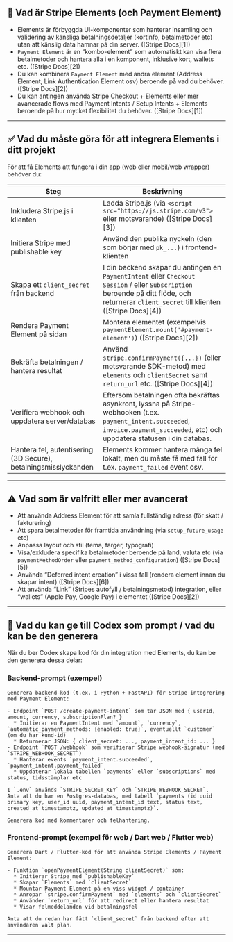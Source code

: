 


## 📖 Vad är Stripe Elements (och Payment Element)

* Elements är förbyggda UI-komponenter som hanterar insamling och validering av känsliga betalningsdetaljer (kortinfo, betalmetoder etc) utan att känslig data hamnar på din server. ([Stripe Docs][1])
* `Payment Element` är en “kombo-element” som automatiskt kan visa flera betalmetoder och hantera alla i en komponent, inklusive kort, wallets etc. ([Stripe Docs][2])
* Du kan kombinera `Payment Element` med andra element (Address Element, Link Authentication Element osv) beroende på vad du behöver. ([Stripe Docs][2])
* Du kan antingen använda Stripe Checkout + Elements eller mer avancerade flows med Payment Intents / Setup Intents + Elements beroende på hur mycket flexibilitet du behöver. ([Stripe Docs][1])

---

## ✅ Vad du **måste** göra för att integrera Elements i ditt projekt

För att få Elements att fungera i din app (web eller mobil/web wrapper) behöver du:

| Steg                                                            | Beskrivning                                                                                                                                                                                 |
| --------------------------------------------------------------- | ------------------------------------------------------------------------------------------------------------------------------------------------------------------------------------------- |
| Inkludera Stripe.js i klienten                                  | Ladda Stripe.js (via `<script src="https://js.stripe.com/v3">` eller motsvarande) ([Stripe Docs][3])                                                                                        |
| Initiera Stripe med publishable key                             | Använd den publika nyckeln (den som börjar med `pk_...`) i frontend-klienten                                                                                                                |
| Skapa ett `client_secret` från backend                          | I din backend skapar du antingen en `PaymentIntent` eller `Checkout Session` / eller `Subscription` beroende på ditt flöde, och returnerar `client_secret` till klienten ([Stripe Docs][4]) |
| Rendera Payment Element på sidan                                | Montera elementet (exempelvis `paymentElement.mount('#payment-element')`) ([Stripe Docs][2])                                                                                                |
| Bekräfta betalningen / hantera resultat                         | Använd `stripe.confirmPayment({...})` (eller motsvarande SDK-metod) med `elements` och `clientSecret` samt `return_url` etc. ([Stripe Docs][4])                                             |
| Verifiera webhook och uppdatera server/databas                  | Eftersom betalningen ofta bekräftas asynkront, lyssna på Stripe-webhooken (t.ex. `payment_intent.succeeded`, `invoice.payment_succeeded`, etc) och uppdatera statusen i din databas.        |
| Hantera fel, autentisering (3D Secure), betalningsmisslyckanden | Elements kommer hantera många fel lokalt, men du måste få med fall för t.ex. `payment_failed` event osv.                                                                                    |

---

## ⚠️ Vad som är **valfritt** eller mer avancerat

* Att använda Address Element för att samla fullständig adress (för skatt / fakturering)
* Att spara betalmetoder för framtida användning (via `setup_future_usage` etc)
* Anpassa layout och stil (tema, färger, typografi)
* Visa/exkludera specifika betalmetoder beroende på land, valuta etc (via `paymentMethodOrder` eller `payment_method_configuration`) ([Stripe Docs][5])
* Använda “Deferred intent creation” i vissa fall (rendera element innan du skapar intent) ([Stripe Docs][6])
* Att använda “Link” (Stripes autofyll / betalningsmetod) integration, eller “wallets” (Apple Pay, Google Pay) i elementet ([Stripe Docs][2])

---

## 🧰 Vad du kan ge till Codex som prompt / vad du kan be den generera

När du ber Codex skapa kod för din integration med Elements, du kan be den generera dessa delar:

### Backend-prompt (exempel)

```
Generera backend-kod (t.ex. i Python + FastAPI) för Stripe integrering med Payment Element:

- Endpoint `POST /create-payment-intent` som tar JSON med { userId, amount, currency, subscriptionPlan? }
  * Initierar en PaymentIntent med `amount`, `currency`, `automatic_payment_methods: {enabled: true}`, eventuellt `customer` (om du har kund-id)
  * Returnerar JSON: { client_secret: ..., payment_intent_id: ... }
- Endpoint `POST /webhook` som verifierar Stripe webhook-signatur (med `STRIPE_WEBHOOK_SECRET`)
  * Hanterar events `payment_intent.succeeded`, `payment_intent.payment_failed`
  * Uppdaterar lokala tabellen `payments` eller `subscriptions` med status, tidsstämplar etc

I `.env` används `STRIPE_SECRET_KEY` och `STRIPE_WEBHOOK_SECRET`.
Anta att du har en Postgres-databas, med tabell `payments (id uuid primary key, user_id uuid, payment_intent_id text, status text, created_at timestamptz, updated_at timestamptz)`.

Generera kod med kommentarer och felhantering.
```

### Frontend-prompt (exempel för web / Dart web / Flutter web)

```
Generera Dart / Flutter-kod för att använda Stripe Elements / Payment Element:

- Funktion `openPaymentElement(String clientSecret)` som:
  * Initierar Stripe med `publishableKey`
  * Skapar `Elements` med `clientSecret`
  * Mountar Payment Element på en viss widget / container
  * Anropar `stripe.confirmPayment` med `elements` och `clientSecret`
  * Använder `return_url` för att redirect eller hantera resultat
  * Visar felmeddelanden vid betalningsfel

Anta att du redan har fått `client_secret` från backend efter att användaren valt plan.
```

---
